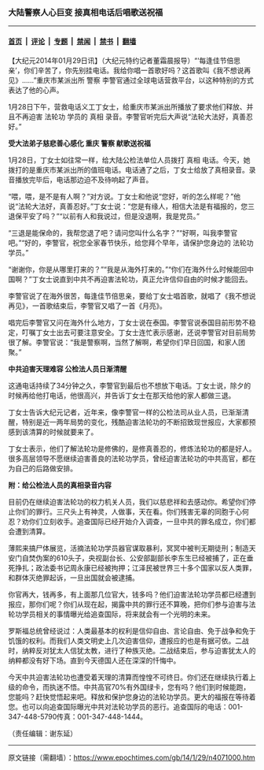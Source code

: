 ### 大陆警察人心巨变 接真相电话后唱歌送祝福

---

#### [首页](../../../..?n4071000) &nbsp;|&nbsp; [评论](../../../../../epoch-comment?n4071000) &nbsp;|&nbsp; [专题](../../../../../epoch-special?n4071000) &nbsp;|&nbsp; [禁闻](../../../../../epoch-news?n4071000) &nbsp;|&nbsp; [禁书](../../../../../books?n4071000) &nbsp;|&nbsp; [翻墙](https://github.com/gfw-breaker/nogfw/blob/master/README.md?n4071000)


<div class="post_content" id="artbody" itemprop="articleBody">
 <!-- article content begin -->
 <p>
  【大纪元2014年01月29日讯】（大纪元特约记者董霜晨报导）“‘每逢佳节倍思亲’，你们辛苦了，你先别挂电话。我给你唱一首歌好吗？这首歌叫《我不想说再见》……”重庆市某派出所
  <ok href="https://www.epochtimes.com/gb/tag/%E8%AD%A6%E5%AF%9F.html">
   警察
  </ok>
  李警官通过全球电话营救平台，以这种特别的方式表达了他的心声。
 </p>
 <p>
  1月28日下午，营救电话义工丁女士，给重庆市某派出所播放了要求他们释放、并且不再迫害
  <ok href="https://www.epochtimes.com/gb/tag/%E6%B3%95%E8%BD%AE%E5%8A%9F.html">
   法轮功
  </ok>
  学员的
  <ok href="https://www.epochtimes.com/gb/tag/%E7%9C%9F%E7%9B%B8.html">
   真相
  </ok>
  录音。李警官听完后大声说“法轮大法好，真善忍好。”
 </p>
 <p>
  <b>
   受大法弟子慈悲善心感化 重庆
   <ok href="https://www.epochtimes.com/gb/tag/%E8%AD%A6%E5%AF%9F.html">
    警察
   </ok>
   献歌送祝福
  </b>
 </p>
 <p>
  1月28日，丁女士如往常一样，给大陆公检法单位人员拨打
  <ok href="https://www.epochtimes.com/gb/tag/%E7%9C%9F%E7%9B%B8.html">
   真相
  </ok>
  电话。今天，她拨打的是重庆市某派出所的值班电话。电话通了之后，丁女士给放了真相录音。录音播放完毕后，电话那边迫不及待响起了声音。
 </p>
 <p>
  “喂，喂，是不是有人啊？”对方说。丁女士和他说“您好，听的怎么样呢？”他说“法轮大法好，真善忍好。”丁女士说：“您是有缘人，相信大法是有福报的，您三退保平安了吗？”“以前有人和我说过，但是没退啊，我是党员。”
 </p>
 <p>
  “三退是能保命的，我帮您退了吧？请问您叫什么名字？”“好啊，叫我李警官吧。”“好的，李警官，祝您全家春节快乐，给您拜个早年，请保护您身边的
  <ok href="https://www.epochtimes.com/gb/tag/%E6%B3%95%E8%BD%AE%E5%8A%9F.html">
   法轮功
  </ok>
  学员。”
 </p>
 <p>
  “谢谢你，你是从哪里打来的？”“我是从海外打来的。”“你们在海外什么时候能回中国啊？”丁女士说直到中共不再迫害法轮功，真正允许信仰自由的时候才能回去。
 </p>
 <p>
  李警官说了在海外很苦，每逢佳节倍思亲，要给丁女士唱首歌，就唱了《我不想说再见》，一首歌结束后，李警官又唱了一首《月亮》。
 </p>
 <p>
  唱完后李警官又问在海外什么地方，丁女士说在泰国。李警官说泰国目前形势不稳定，叮嘱丁女士出去可要注意安全。丁女士连忙表示感谢，还说李警官对目前局势很了解。李警官说：“我是警察啊，当然了解啊，希望你们早日回国，和家人团聚。”
 </p>
 <p>
  <b>
   中共迫害天理难容 公检法人员日渐清醒
  </b>
 </p>
 <p>
  这通电话持续了34分钟之久，李警官到最后也不想放下电话。丁女士说，除夕的时候再给他打电话，他很高兴，并告诉丁女士在那天给他的家人都做三退。
 </p>
 <p>
  丁女士告诉大纪元记者，近年来，像李警官一样的公检法司从业人员，已渐渐清醒，特别是近一两年局势的变化，残酷迫害法轮功的不断招致现世报应，大家都预感到该清算的时候就要来了。
 </p>
 <p>
  丁女士表示，他们了解法轮功是修佛的，是修真善忍的，修炼法轮功的都是好人。很多高层领导不愿继续迫害善良的法轮功学员，曾经迫害法轮功的中共高官，都在为自己的后路做安排。
 </p>
 <p>
  <b>
   附：给公检法人员的真相录音内容
  </b>
 </p>
 <p>
  目前仍在继续迫害法轮功的权力机关人员，我们以慈悲祥和去感动你。希望你们停止你们的罪行。三尺头上有神灵，人做事，天在看。你们残害无辜的同胞于心何忍？劝你们立刻收手。追查国际已经开始介入调查，一旦中共的罪名成立，你们都会遭到清算。
 </p>
 <p>
  薄熙来搞尸体展览，活摘法轮功学员器官谋取暴利，冥冥中被判无期徒刑；制造天安门自焚伪案的610头子，央视副台长、公安部副部长李东生已经被捕了，正在垂死挣扎；政法委书记周永康已经被拘押；江泽民被世界三十多个国家以反人类罪，和群体灭绝罪起诉，一旦出国就会被逮捕。
 </p>
 <p>
  你官再大，钱再多，有上面那几位官大，钱多吗？他们迫害法轮功学员都已经遭到报应，那你们呢？你们从现在起，揭露中共的罪行还不算晚，把你们参与迫害与法轮功学员相关的事情曝光给追查国际，将来就会有一个光明的未来。
 </p>
 <p>
  罗斯福总统曾经说过：人类最基本的权利是信仰自由、言论自由、免于战争和免于饥饿的权利。而我们人类文明史上几次迫害信仰，遭报应的也是有据可依。二战时，纳粹反对犹太人信犹太教，进行了种族灭绝。二战结束后，参与迫害犹太人的纳粹都没有好下场。直到今天德国人还在深深的忏悔中。
 </p>
 <p>
  今天中共迫害法轮功也遭受着天理的清算而惶惶不可终日。你们还在继续执行着上级的命令，而执迷不悟。中共高官70%有外国绿卡，您有吗？他们到时候能跑，您能吗？赶快觉悟起来吧。释放和保护您身边的法轮功学员。更大的福报在等待着您。也可以向追查国际曝光中共对法轮功学员的恶行。追查国际的电话：001-347-448-5790传真：001-347-448-1444。
 </p>
 <p>
  （责任编辑：谢东延）
 </p>
 <!-- article content end -->
 <div id="below_article_ad">
 </div>
</div>


---

原文链接（需翻墙）：https://www.epochtimes.com/gb/14/1/29/n4071000.htm